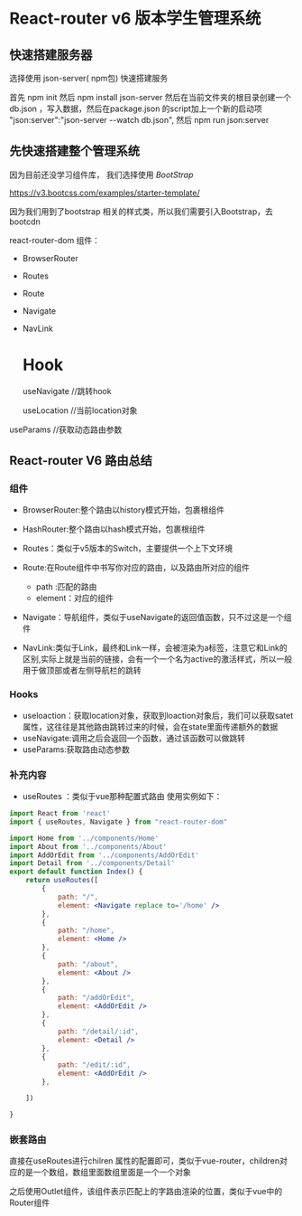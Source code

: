 #  React-router v6 版本学生管理系统

## 快速搭建服务器
 
选择使用 json-server( npm包) 快速搭建服务

首先 npm init 然后 npm install json-server 然后在当前文件夹的根目录创建一个db.json ，写入数据，然后在package.json 的script加上一个新的启动项   "json:server":"json-server --watch db.json",  然后 npm run json:server


## 先快速搭建整个管理系统

因为目前还没学习组件库， 我们选择使用 *BootStrap*

https://v3.bootcss.com/examples/starter-template/


因为我们用到了bootstrap 相关的样式类，所以我们需要引入Bootstrap，去 bootcdn



react-router-dom  组件：

* BrowserRouter  
* Routes
* Route
* Navigate
* NavLink
  

  # Hook

  useNavigate //跳转hook

  useLocation //当前location对象

 useParams //获取动态路由参数


## React-router  V6 路由总结

### 组件

* BrowserRouter:整个路由以history模式开始，包裹根组件
* HashRouter:整个路由以hash模式开始，包裹根组件
* Routes：类似于v5版本的Switch，主要提供一个上下文环境
  
* Route:在Route组件中书写你对应的路由，以及路由所对应的组件
    * path :匹配的路由
    * element：对应的组件
*  Navigate：导航组件，类似于useNavigate的返回值函数，只不过这是一个组件
*  NavLink:类似于Link，最终和Link一样，会被渲染为a标签，注意它和Link的区别,实际上就是当前的链接，会有一个一个名为active的激活样式，所以一般用于做顶部或者左侧导航栏的跳转
  

### Hooks 

* useloaction：获取location对象，获取到loaction对象后，我们可以获取satet属性，这往往是其他路由跳转过来的时候，会在state里面传递额外的数据
* useNavigate:调用之后会返回一个函数，通过该函数可以做跳转
* useParams:获取路由动态参数

### 补充内容

* useRoutes ：类似于vue那种配置式路由   使用实例如下：
```jsx
import React from 'react'
import { useRoutes, Navigate } from "react-router-dom"

import Home from '../components/Home'
import About from '../components/About'
import AddOrEdit from '../components/AddOrEdit'
import Detail from '../components/Detail'
export default function Index() {
    return useRoutes([
        {
            path: "/",
            element: <Navigate replace to='/home' />
        },
        {
            path: "/home",
            element: <Home />
        },
        {
            path: "/about",
            element: <About />
        },
        {
            path: "/addOrEdit",
            element: <AddOrEdit />
        },
        {
            path: "/detail/:id",
            element: <Detail />
        },
        {
            path: "/edit/:id",
            element: <AddOrEdit />
        },

    ])

}

```


### 嵌套路由
直接在useRoutes进行chilren 属性的配置即可，类似于vue-router，children对应的是一个数组，数组里面数组里面是一个一个对象

之后使用Outlet组件，该组件表示匹配上的字路由渲染的位置，类似于vue中的Router组件

